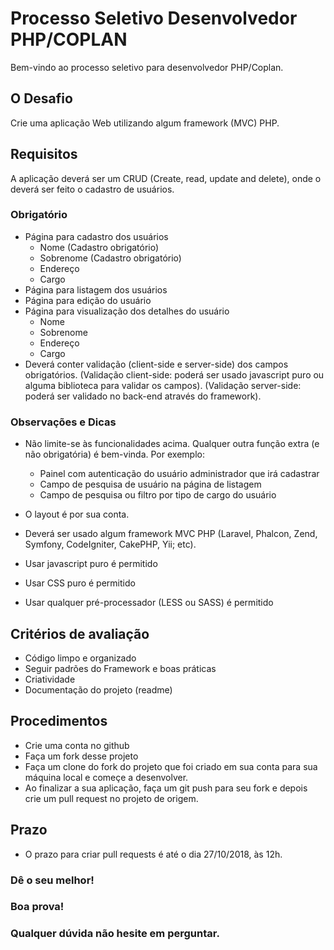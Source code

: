 # Processo Seletivo Desenvolvedor PHP/COPLAN
Bem-vindo ao processo seletivo para desenvolvedor PHP/Coplan.

## O Desafio

Crie uma aplicação Web utilizando algum framework (MVC) PHP.

## Requisitos
A aplicação deverá ser um CRUD (Create, read, update and delete), onde o deverá ser feito o cadastro de usuários.

### Obrigatório
* Página para cadastro dos usuários
    * Nome (Cadastro obrigatório)
    * Sobrenome (Cadastro obrigatório)
    * Endereço
    * Cargo
* Página para listagem dos usuários
* Página para edição do usuário
* Página para visualização dos detalhes do usuário
    * Nome
    * Sobrenome
    * Endereço
    * Cargo
* Deverá conter validação (client-side e server-side) dos campos obrigatórios.
(Validação client-side: poderá ser usado javascript puro ou alguma biblioteca para validar os campos).
(Validação server-side: poderá ser validado no back-end através do framework).

### Observações e Dicas

* Não limite-se às funcionalidades acima. Qualquer outra função extra (e não obrigatória) é bem-vinda. Por exemplo:
    * Painel com autenticação do usuário administrador que irá cadastrar
    * Campo de pesquisa de usuário na página de listagem
    * Campo de pesquisa ou filtro por tipo de cargo do usuário

* O layout é por sua conta.
* Deverá ser usado algum framework MVC PHP (Laravel, Phalcon, Zend, Symfony, CodeIgniter, CakePHP, Yii; etc).
* Usar javascript puro é permitido
* Usar CSS puro é permitido
* Usar qualquer pré-processador (LESS ou SASS) é permitido

## Critérios de avaliação

* Código limpo e organizado
* Seguir padrões do Framework e boas práticas
* Criatividade
* Documentação do projeto (readme)

## Procedimentos

* Crie uma conta no github
* Faça um fork desse projeto 
* Faça um clone do fork do projeto que foi criado em sua conta para sua máquina local e começe a desenvolver.
* Ao finalizar a sua aplicação, faça um git push para seu fork e depois crie um pull request no projeto de origem.

## Prazo
*  O prazo para criar pull requests é até o dia 27/10/2018, às 12h.

### Dê o seu melhor!
### Boa prova! 
### Qualquer dúvida não hesite em perguntar.
